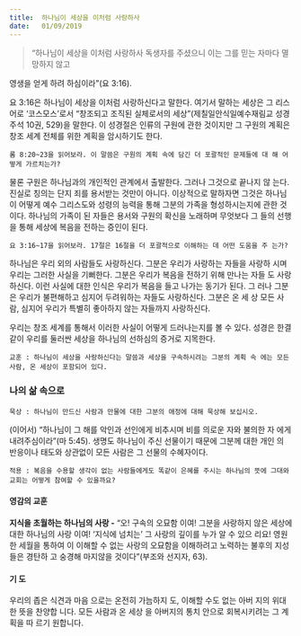 ```yaml
---
title:  하나님이 세상을 이처럼 사랑하사
date:   01/09/2019
---
```


> <p></p>
> “하나님이 세상을 이처럼 사랑하사 독생자를 주셨으니 이는 그를 믿는 자마다 멸망하지 않고
영생을 얻게 하려 하심이라”(요 3:16).

요 3:16은 하나님이 세상을 이처럼 사랑하신다고 말한다. 여기서 말하는 세상은 그
리스어로 ‘코스모스’로서 “창조되고 조직된 실체로서의 세상”(제칠일안식일예수재림교
성경주석 10권, 529)을 말한다. 이 성경절은 인류의 구원에 관한 것이지만 그 구원의
계획은 창조 세계 전체를 위한 계획을 암시하기도 한다.

`롬 8:20~23을 읽어보라. 이 말씀은 구원의 계획 속에 담긴 더 포괄적인 문제들에 대
해 어떻게 가르치는가?`

물론 구원은 하나님과의 개인적인 관계에서 출발한다. 그러나 그것으로 끝나지 않
는다. 진실로 칭의는 단지 죄를 용서받는 것만이 아니다. 이상적으로 말하자면 그것은
하나님이 어떻게 예수 그리스도와 성령의 능력을 통해 그분의 가족을 형성하시는지에
관한 것이다. 하나님의 가족이 된 자들은 용서와 구원의 확신을 노래하며 무엇보다 그
들의 선행을 통해 세상에 복음을 전하는 증인이 된다.

`요 3:16~17을 읽어보라. 17절은 16절을 더 포괄적으로 이해하는 데 어떤 도움을 주
는가?`

하나님은 우리 외의 사람들도 사랑하신다. 그분은 우리가 사랑하는 자들을 사랑하
시며 우리는 그러한 사실을 기뻐한다. 그분은 우리가 복음을 전하기 위해 만나는 자들
도 사랑하신다. 이런 사실에 대한 인식은 우리가 복음을 들고 나가는 동기가 된다. 그
러나 그분은 우리가 불편해하고 심지어 두려워하는 자들도 사랑하신다. 그분은 온 세
상 모든 사람, 심지어 우리가 특별히 좋아하지 않는 자들까지 사랑하신다.

우리는 창조 세계를 통해서 이러한 사실이 어떻게 드러나는지를 볼 수 있다. 성경은
한결같이 우리를 둘러싼 세상을 하나님의 선하심의 증거로 지목한다.

`교훈 : 하나님이 세상을 사랑하신다는 말씀과 세상을 구속하시려는 그분의 계획 속
에는 모든 사람, 온 세상이 포함되어 있다.`

### 나의 삶 속으로

`묵상 : 하나님이 만드신 사람과 만물에 대한 그분의 애정에 대해 묵상해 보십시오.`

(이어서) “하나님이 그 해를 악인과 선인에게 비추시며 비를 의로운 자와 불의한 자
에게 내려주심이라”(마 5:45). 생명도 하나님이 주신 선물이기 때문에 그분께 대한 개인
의 반응이나 태도와 상관없이 모든 사람은 그 선물의 수혜자이다.

`적용 : 복음을 수용할 생각이 없는 사람들에게도 똑같이 은혜를 주시는 하나님의 뜻에
그대와 교회는 어떻게 참여할 수 있을까요?`

#### 영감의 교훈

**지식을 초월하는 하나님의 사랑 -** “오! 구속의 오묘함
이여! 그분을 사랑하지 않은 세상에 대한 하나님의 사랑
이여! ‘지식에 넘치는’ 그 사랑의 깊이를 누가 알 수 있으
리요! 영원한 세월을 통하여 이 이해할 수 없는 사랑의
오묘함을 이해하려고 노력하는 불후의 지성들은 경탄하
고 숭경해 마지않을 것이다”(부조와 선지자, 63).

#### 기 도

우리의 좁은 식견과 마음
으로는 온전히 가늠하지
도, 이해할 수도 없는 아버
지의 위대한 뜻을 찬양합
니다. 모든 사람과 온 세상
을 아버지의 통치 안으로
회복시키려는 그 계획을 따
르기 원합니다.